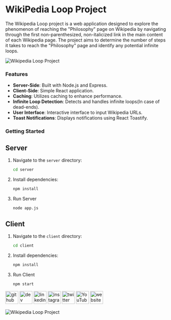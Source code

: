 # WikiPedia Loop Project

The Wikipedia Loop project is a web application designed to explore the phenomenon of reaching the "Philosophy" page on Wikipedia by navigating through the first non-parenthesized, non-italicized link in the main content of each Wikipedia page. The project aims to determine the number of steps it takes to reach the "Philosophy" page and identify any potential infinite loops.

![Wikipedia Loop Project](https://firebasestorage.googleapis.com/v0/b/studymate-c44e8.appspot.com/o/Wikipedia.jpg?alt=media&token=2ca42b0e-9f77-428f-9df3-75b7850bbfe0)



### Features

- **Server-Side**: Built with Node.js and Express.
- **Client-Side**: Simple React application.
- **Caching**: Utilizes caching to enhance performance.
- **Infinite Loop Detection**: Detects and handles infinite loops(In case of dead-ends).
- **User Interface**: Interactive interface to input Wikipedia URLs.
- **Toast Notifications**: Displays notifications using React Toastify.


### Getting Started

## Server

1. Navigate to the `server` directory:
   ```bash
   cd server

2. Install dependencies:
    ```bash
   npm install 

3. Run Server
     ```bash
   node app.js

## Client

1. Navigate to the `client` directory:
   ```bash
   cd client

2. Install dependencies:
    ```bash
   npm install 

3. Run Client
     ```bash
   npm start

[<img src='https://cdn.jsdelivr.net/npm/simple-icons@3.0.1/icons/github.svg' alt='github' height='40'>](https://github.com/https://github.com/mayankyadav1711)  [<img src='https://cdn.jsdelivr.net/npm/simple-icons@3.0.1/icons/hashnode.svg' alt='dev' height='40'>](https://mayankyadav.hashnode.dev/git-init-my-web-development-journey)  [<img src='https://cdn.jsdelivr.net/npm/simple-icons@3.0.1/icons/linkedin.svg' alt='linkedin' height='40'>](https://www.linkedin.com/in/https://www.linkedin.com/in/mayankyadav17//)  [<img src='https://cdn.jsdelivr.net/npm/simple-icons@3.0.1/icons/instagram.svg' alt='instagram' height='40'>](https://www.instagram.com/https://www.instagram.com/___mayank17___//)  [<img src='https://cdn.jsdelivr.net/npm/simple-icons@3.0.1/icons/twitter.svg' alt='twitter' height='40'>](https://twitter.com/https://twitter.com/mayankyadav_17)  [<img src='https://cdn.jsdelivr.net/npm/simple-icons@3.0.1/icons/youtube.svg' alt='YouTube' height='40'>](https://www.youtube.com/channel/https://www.youtube.com/channel/UCIrpCdKKTh86NLvUylLlvCQ)  [<img src='https://cdn.jsdelivr.net/npm/simple-icons@3.0.1/icons/icloud.svg' alt='website' height='40'>](https://mayank-dev.vercel.app/)  


![Wikipedia Loop Project](https://firebasestorage.googleapis.com/v0/b/studymate-c44e8.appspot.com/o/Wikipedia_logo_puzzle_globe_spins_horizontally%2C_revealing_the_contents_of_all_of_its_puzzle_pieces.gif?alt=media&token=35dbfe67-a177-4303-b61d-a3200aa5552d)
